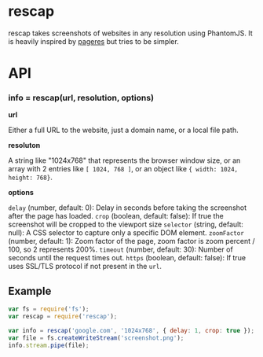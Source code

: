 rescap
======

rescap takes screenshots of websites in any resolution using PhantomJS.
It is heavily inspired by
[pageres](https://github.com/sindresorhus/pageres) but tries to be
simpler.

# API

### info = rescap(url, resolution, options)

**url**

Either a full URL to the website, just a domain name, or a local file path.

**resoluton**

A string like "1024x768" that represents the browser window size, or an
array with 2 entries like `[ 1024, 768 ]`, or an object like 
`{ width: 1024, height: 768}`.


**options**

`delay` (number, default: 0): Delay in seconds before taking the screenshot after the page has loaded.
`crop` (boolean, default: false): If true the screenshot will be cropped to the viewport size
`selector` (string, default: null): A CSS selector to capture only a specific DOM element.
`zoomFactor` (number, default: 1): Zoom factor of the page, zoom factor is zoom percent / 100, so 2 represents 200%.
`timeout` (number, default: 30): Number of seconds until the request times out.
`https` (boolean, default: false): If true uses SSL/TLS protocol if not present in the `url`.

## Example

```javascript
var fs = require('fs');
var rescap = require('rescap');

var info = rescap('google.com', '1024x768', { delay: 1, crop: true });
var file = fs.createWriteStream('screenshot.png');
info.stream.pipe(file);
```
